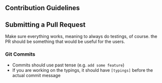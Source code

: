## Contribution Guidelines

## Submitting a Pull Request

Make sure everything works, meaning to always do testings, of course.
the PR should be something that would be useful for the users.

### Git Commits

- Commits should use past tense (e.g. `add some feature`)
- If you are working on the typings, it should have `[typings]` before the actual commit message
